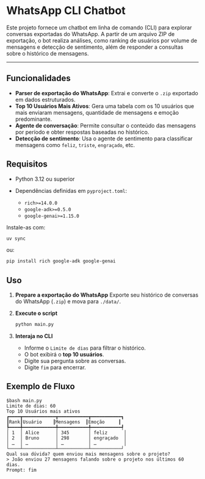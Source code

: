 # WhatsApp CLI Chatbot

Este projeto fornece um chatbot em linha de comando (CLI) para explorar conversas exportadas do WhatsApp. A partir de um arquivo ZIP de exportação, o bot realiza análises, como ranking de usuários por volume de mensagens e detecção de sentimento, além de responder a consultas sobre o histórico de mensagens.

---

## Funcionalidades

* **Parser de exportação do WhatsApp**: Extrai e converte o `.zip` exportado em dados estruturados.
* **Top 10 Usuários Mais Ativos**: Gera uma tabela com os 10 usuários que mais enviaram mensagens, quantidade de mensagens e emoção predominante.
* **Agente de conversação**: Permite consultar o conteúdo das mensagens por período e obter respostas baseadas no histórico.
* **Detecção de sentimento**: Usa o agente de sentimento para classificar mensagens como `feliz`, `triste`, `engraçado`, etc.

## Requisitos

* Python 3.12 ou superior
* Dependências definidas em `pyproject.toml`:

  * `rich>=14.0.0`
  * `google-adk>=0.5.0`
  * `google-genai>=1.15.0`

Instale-as com:

```bash
uv sync
```

ou:

```bash
pip install rich google-adk google-genai
```

## Uso

1. **Prepare a exportação do WhatsApp**
   Exporte seu histórico de conversas do WhatsApp (`.zip`) e mova para `./data/`.

2. **Execute o script**

   ```bash
   python main.py
   ```

3. **Interaja no CLI**

   * Informe o `Limite de dias` para filtrar o histórico.
   * O bot exibirá o **top 10 usuários**.
   * Digite sua pergunta sobre as conversas.
   * Digite `fim` para encerrar.

## Exemplo de Fluxo

```
$bash main.py
Limite de dias: 60
Top 10 Usuários mais ativos
┏━━━━┳━━━━━━━━━━━━┳━━━━━━━━━━━┳━━━━━━━━━━━┓
┃Rank┃Usuário    ┃Mensagens  ┃Emoção     ┃
┡━━━━╇━━━━━━━━━━━━╇━━━━━━━━━━━╇━━━━━━━━━━━┩
│ 1  │ Alice      │ 345       │ feliz      │
│ 2  │ Bruno      │ 298       │ engraçado  │
│ …  │ …          │ …         │ …          │
└────┴────────────┴───────────┴───────────┘
Qual sua dúvida? quem enviou mais mensagens sobre o projeto?
> João enviou 27 mensagens falando sobre o projeto nos últimos 60 dias.
Prompt: fim
```

